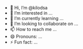 - 👋 Hi, I’m @kilodsa
- 👀 I’m interested in ...
- 🌱 I’m currently learning ...
- 💞️ I’m looking to collaborate on ...
- 📫 How to reach me ...
- 😄 Pronouns: ...
- ⚡ Fun fact: ...

<!---
kilodsa/kilodsa is a ✨ special ✨ repository because its `README.md` (this file) appears on your GitHub profile.
You can click the Preview link to take a look at your changes.
--->
